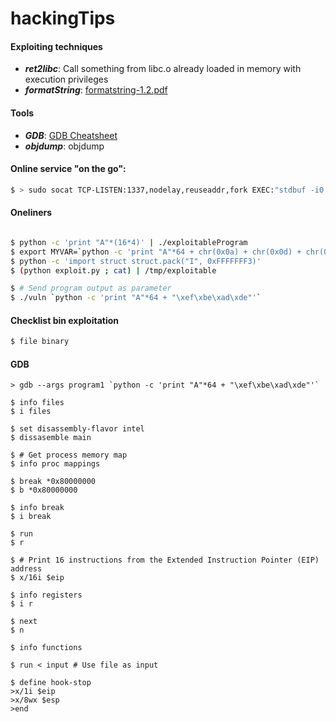 # hackingTips

#### Exploiting techniques

- ***ret2libc***: Call something from libc.o already loaded in memory with execution privileges
- ***formatString***: [formatstring-1.2.pdf](https://crypto.stanford.edu/cs155old/cs155-spring08/papers/formatstring-1.2.pdf)
 
#### Tools

- ***GDB***: [GDB Cheatsheet](https://gist.github.com/rkubik/b96c23bd8ed58333de37f2b8cd052c30#file-cheat_sheet-txt)
- ***objdump***: objdump 

#### Online service "on the go":

```bash
$ > sudo socat TCP-LISTEN:1337,nodelay,reuseaddr,fork EXEC:"stdbuf -i0 -o0 -e0 ./program"
```

#### Oneliners

```bash

$ python -c 'print "A"*(16*4)' | ./exploitableProgram
$ export MYVAR=`python -c 'print "A"*64 + chr(0x0a) + chr(0x0d) + chr(0x0a) + chr (0x0d)'`
$ python -c 'import struct struct.pack("I", 0xFFFFFFF3)'
$ (python exploit.py ; cat) | /tmp/exploitable

$ # Send program output as parameter
$ ./vuln `python -c 'print "A"*64 + "\xef\xbe\xad\xde"'`
```


#### Checklist bin exploitation 

```bash
$ file binary
```

#### GDB

```gdb
> gdb --args program1 `python -c 'print "A"*64 + "\xef\xbe\xad\xde"'`

$ info files                    
$ i files 

$ set disassembly-flavor intel
$ dissasemble main 

$ # Get process memory map
$ info proc mappings 

$ break *0x80000000             
$ b *0x80000000

$ info break
$ i break 

$ run
$ r

$ # Print 16 instructions from the Extended Instruction Pointer (EIP) address
$ x/16i $eip

$ info registers                
$ i r 

$ next 
$ n

$ info functions

$ run < input # Use file as input 

$ define hook-stop
>x/1i $eip
>x/8wx $esp
>end



```
